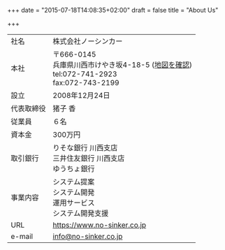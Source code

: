 +++
date = "2015-07-18T14:08:35+02:00"
draft = false
title = "About Us"

+++

|  |  |
|:-----------|:------------|
| 社名       | 株式会社ノーシンカー |
| 本社       | 〒666-0145 <br> 兵庫県川西市けやき坂4-18-5 ([地図を確認](http://maps.google.co.jp/maps?f=q&source=embed&hl=ja&geocode=&q=%E5%85%B5%E5%BA%AB%E7%9C%8C%E5%B7%9D%E8%A5%BF%E5%B8%82%E3%81%91%E3%82%84%E3%81%8D%E5%9D%82%EF%BC%94%EF%BC%8D%EF%BC%91%EF%BC%98%EF%BC%8D%EF%BC%95&sll=36.5626,136.362305&sspn=34.137414,86.220703&brcurrent=3,0x6000f6085685cceb:0x2bebd9f13ac7a8c9,1&ie=UTF8&hq=&hnear=%E5%85%B5%E5%BA%AB%E7%9C%8C%E5%B7%9D%E8%A5%BF%E5%B8%82%E3%81%91%E3%82%84%E3%81%8D%E5%9D%82%EF%BC%94%E4%B8%81%E7%9B%AE%EF%BC%91%EF%BC%98%E2%88%92%EF%BC%95&ll=34.864411,135.379301&spn=0.008574,0.02105&z=14)) <br> tel:072-741-2923 <br> fax:072-743-2199 |
| 設立      | 2008年12月24日      |
| 代表取締役  | 猪子 香             |
| 従業員  | ６名             |
| 資本金  | 300万円             |
| 取引銀行   | りそな銀行 川西支店<br />三井住友銀行 川西支店<br />ゆうちょ銀行 |
| 事業内容   | システム提案<br >システム開発<br />運用サービス<br />システム開発支援 |
| URL       | https://www.no-sinker.co.jp |
| e-mail    | info@no-sinker.co.jp |

